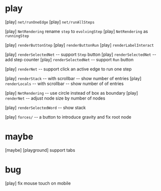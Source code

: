 # play

[play] `net/runOneEdge`
[play] `net/runAllSteps`

[play] `NetRendering` rename `step` to `evolvingStep`
[play] `NetRendering` as `runningStep`

[play] `renderButtonStep`
[play] `renderButtonRun`
[play] `renderLabelInteract`

[play] `renderSelectedNet` -- support `Step` button
[play] `renderSelectedNet` -- add step counter
[play] `renderSelectedNet` -- support `Run` button

[play] `renderNet` -- support click an active edge to run one step

[play] `renderStack` -- with scrollbar -- show number of entries
[play] `renderLocals` -- with scrollbar -- show number of of entries

[play] `NetRendering` -- use circle instead of box as boundary
[play] `renderNet` -- adjust node size by number of nodes

[play] `renderSelectedWord` -- show stack

[play] `forces/` -- a button to introduce gravity and fix root node

# maybe

[maybe] [playground] support tabs

# bug

[play] fix mouse touch on mobile
